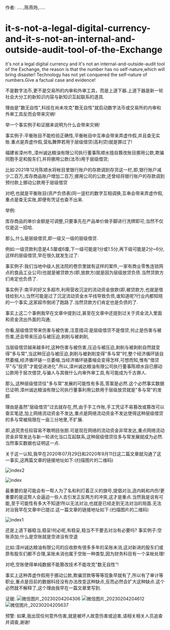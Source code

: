 作者: .....,陈燕玲,.....

# it-s-not-a-legal-digital-currency-and-it-s-not-an-internal-and-outside-audit-tool-of-the-Exchange
it's not a legal digital currency and it's not an internal-and-outside-audit tool of the Exchange, the reason is that the number has no self-nature,which will bring disaster! Technology has not yet conquered the self-nature of numbers.Give a factual case and evidence!

不是数字法币,更不是交易所的内审和外审工具，而是上道下器.上道下器是新一轮社会大分工的新知识内容与新知识互起联系的道具.

理由是"数无自性",科技在尚未攻克"数无自性"就启动数字法币或交易所的内审和外审工具反而会带来灾祸!

举一个事实例子和证据来说明为什么会带来灾祸!

事实例子:平衡账目不能检验正确性,平衡帐目中互串会带来弄虚作假,并且查无实账.重点是弄虚作假,营私舞弊若用于层级借贷(高利贷)就是罪过了!

福建省漳州市_漳州诚达粮油有限公司执行董事陈顺水擅自篡改账目挪用公款,欺骗同胞手足和股东们,并将挪用公款(法币)用于层级借贷;

比如:2021年12月陈顺水将帐目里银行账户的存款调到存货这一栏,即,银行账户减少二百万,库存商品账户增加二百万;挪用公司的公款;还曾经将银行账户的存款调到预付款上挪动公款用于层级借贷

对吧,也就是平衡账目(资产负债表)同一竖栏的数字互相调换,互串会带来弄虚作假,重点是查无实账,即便有凭证也查不出来.

举例:

库存商品的单价金额是可调整,只要事先在产品单价做手脚进行洗牌即可;当然不仅仅是这一招哈.

那么,什么是层级借贷,即一级又一级的层级借贷.

例如:一级贷款利息是4.5厘或6厘,下一级可能是1分或1.5分,再下级可能是2分~6分,这样的层级借贷,早在很久就发生过了:

事实例子:我们当地中级人民法院的卷宗里就有这样的案件,一家有商业零售连锁网点的食品工业公司(也就是被贷款方(即,放款方)就是因为层级放贷负债.当然贷款方们肯定也负债了.

事实例子:南平的好又多超市,利用营收沉淀的流动资金放款(即,被贷款方,也就是借钱给别人),当然可能是过了沉淀流动资金水平线导致负债,谁知道呢?行业内都知晓的一个事实,这家超市倒闭了跑路了.当然贷款方们肯定也是负债的了.

事实上这二个事例我早在文章中提到过,甚至在文章中还提到过关于资金流入里面和资金流出外面的沟通;

你看,层级借贷带来伤害与被伤害,注意措词:是层级借贷不是借贷,何止是伤害与被伤害,还会带来压迫与被压迫,剥削与被剥削,

当层级借贷越来越多时,这种伤害与被伤害,压迫与被压迫,剥削与被剥削自然就变得"多与常",当这种压迫与被压迫,剥削与被剥削变得"多与常"时,整个经济循环链自然萎缩,经济循环链一旦萎缩,当经济循环链萎缩会变得怎样,可想而知,惟有"借贷平"与"投资"才能促进进化".所以,漳州诚达粮油有限公司执行董事陈顺水自已挪动公款用于层次借贷,与骗人与其做什么内审外审工具,有可能成为千古罪人.

那么,这种层级借贷往"多与常"发展的可能性有多高,答案是必然.这个必然事实数据已证明.漳州诚达粮油有限公司执行董事利用公款用于层级放贷就是"多与常"的发醇.

理由是虽然"层级借贷"过去就存在,然,由于手工作账,手工凭证不易篡改或篡改可以查实笔迹,加上网络流动资金不发达,重点是网络流动资金不发达使得这种层级借贷的多与常被局限在一亩三分地里,不扩展.

即,追究责任较容易不敢明目张胆.可是现在网络的流动资金非常发达,重点网络流动资金非常发达与新一轮进化当口互起联系,这种层级借贷往多与常发展就成为必然.当然事实数据也证明这一点.

关于这一认知,我早在2020年07月29日和2020年9月11日这二篇文章就沟通了这一事实,这两篇文章的链接地址如下:(扫描图片的二维码)

![index2](https://user-images.githubusercontent.com/85723665/217089148-c781afc6-53f7-4475-beb0-7200139a0632.png)

![index](https://user-images.githubusercontent.com/85723665/217089175-85e4031a-089e-49b2-a8e7-a288291a438c.png)


最重要的是可能会有一帮人为了名和利打着正义的旗号,提倡对治,造内耗和内伤!更重要的是这帮人会逼迫一些人去引发正反两方的冲突,这才是重点.当然我是说有可能,至于可能性有多大不知道!所以无法对治,也就是已经走到无法对治的局面.无法对治我早在文章中已提过.这一篇文章的链接地址如下:(扫描图片的二维码)

![index1](https://user-images.githubusercontent.com/85723665/217103573-f42553ad-7ab7-45da-805c-6c4813dca015.png)

还是上道下器稳当,稳妥!何必呢,有稳妥,稳当不干要去对治有必要吗?
事实例子:空账添加;什么是空账就是空进没有空退

比如:漳州诚达粮油有限公司的应收款有很多多年的呆账未消,这对新进的股东们或原有股东们都不合理,呆账未消也属于空账一种类型,因为财务科目有一个呆帐处理!

对吧,空账使得单纯数据不能篡改技术不能攻克"数无自性"!

事实上这种弄虚作假用于挪动公款,欺骗贷款等等等现象早就有了,所以有了审计等职业,重点是目前的数据科技没有办法改变这种缺点,反而必然会扩大这种缺点.这个必然就不解释了,这个理由我早在一篇文章里写到.



证据:
![微信图片_20230204204306](https://user-images.githubusercontent.com/85723665/216768693-62b64393-c9d2-41b0-a138-4068c036424a.jpg)
![微信图片_20230204204612](https://user-images.githubusercontent.com/85723665/216768745-996b2547-fdbb-44be-b919-5b48b5145431.jpg)
![微信图片_20230204205637](https://user-images.githubusercontent.com/85723665/216768935-334c8163-4aae-4139-9f44-de3b5898dd7a.jpg)

预警:
如果,我出现任何意外伤害,就是被坏人故意伤害或迫害,请相关相关人员追查并调查,谢谢!
